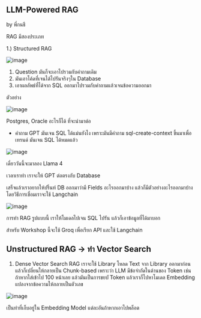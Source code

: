 ## LLM-Powered RAG

by พี่กนธี

RAG มีสองประเภท

1.) Structured RAG

![image](https://github.com/user-attachments/assets/e6e58ff5-67bb-484d-8611-8f6a08f0ddfb)

1. Question มันก็จะเอาไปรวมกับคำถามเดิม
2. มันเอาโค้ดที่เจนได้ไปรันจริงๆใน Database
3. เอาผลลัพธ์ที่ได้จาก SQL ออกมาไปรวมกับคำถามแล้วเจนข้อความออกมา

ตัวอย่าง

![image](https://github.com/user-attachments/assets/307aeaec-fdaa-48ac-b237-dda133af2bab)

Postgres, Oracle อะไรก็ได้ ที่จะนำมาต่อ

* คำถาม GPT มันเจน SQL ได้แม่นยังไง เพราะมันมีคำถาม sql-create-context ขึ้นมาเพื่อเทรนด์ มันเจน SQL ได้หมดแล้ว

![image](https://github.com/user-attachments/assets/17d936c5-96ab-4a7e-9401-de6f5f99ba95)

เดี๋ยววันนี้จะมาลอง Llama 4 

เวลาเราทำ เราจะให้ GPT ต่อตรงกับ Database

เสร็จแล้วเราอยากให้ปริ้นท์ DB ออกมาว่ามี Fields อะไรออกมาบ้าง แล้วก็มีตัวอย่างอะไรออกมาบ้าง โดยวิธีการเชื่อมเราจะใช้ Langchain

![image](https://github.com/user-attachments/assets/af40757e-42d1-4d84-9132-88fba828de2f)

การทำ RAG รูปแบบนี้ เราให้โมเดลไปเจน SQL ไปรัน แล้วก็เอาข้อมูลที่ได้มาบอก

สำหรับ Workshop นี้จะใช้ Groq เพื่อเรียก API และใช้ Langchain

## Unstructured RAG -> ทำ Vector Search

1. Dense Vector Search RAG เราจะใช้ Library โหลด Text จาก Library ออกมาก่อน
แล้วก็เปลี่ยนให้กลายเป็น Chunk-based เพราะว่า LLM มีข้อจำกัดในด้านของ Token เช่นถ้าหากใส่เข้าไป 100 หน้าเลย แล้วมันเป็นการขยบั Token
แล้วเราก็ไปหาโมเดล Embedding แปลงจากข้อความให้กลายเป็นตัวเลข

![image](https://github.com/user-attachments/assets/5f2b25e0-4d6c-41cc-967c-d3b11a30b683)

เป็นท่าที่เก็บอยู่ใน Embedding Model แต่ละอันถ้าหากเอาไปพล็อต

